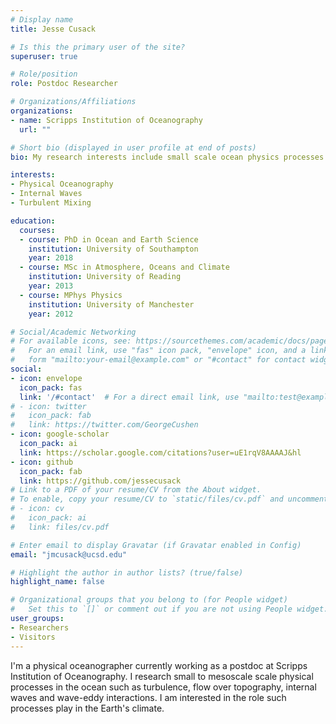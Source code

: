 ```yaml
---
# Display name
title: Jesse Cusack

# Is this the primary user of the site?
superuser: true

# Role/position
role: Postdoc Researcher

# Organizations/Affiliations
organizations:
- name: Scripps Institution of Oceanography
  url: ""

# Short bio (displayed in user profile at end of posts)
bio: My research interests include small scale ocean physics processes.

interests:
- Physical Oceanography
- Internal Waves
- Turbulent Mixing

education:
  courses:
  - course: PhD in Ocean and Earth Science
    institution: University of Southampton
    year: 2018
  - course: MSc in Atmosphere, Oceans and Climate
    institution: University of Reading
    year: 2013
  - course: MPhys Physics
    institution: University of Manchester
    year: 2012

# Social/Academic Networking
# For available icons, see: https://sourcethemes.com/academic/docs/page-builder/#icons
#   For an email link, use "fas" icon pack, "envelope" icon, and a link in the
#   form "mailto:your-email@example.com" or "#contact" for contact widget.
social:
- icon: envelope
  icon_pack: fas
  link: '/#contact'  # For a direct email link, use "mailto:test@example.org".
# - icon: twitter
#   icon_pack: fab
#   link: https://twitter.com/GeorgeCushen
- icon: google-scholar
  icon_pack: ai
  link: https://scholar.google.com/citations?user=uE1rqV8AAAAJ&hl
- icon: github
  icon_pack: fab
  link: https://github.com/jessecusack
# Link to a PDF of your resume/CV from the About widget.
# To enable, copy your resume/CV to `static/files/cv.pdf` and uncomment the lines below.
# - icon: cv
#   icon_pack: ai
#   link: files/cv.pdf

# Enter email to display Gravatar (if Gravatar enabled in Config)
email: "jmcusack@ucsd.edu"

# Highlight the author in author lists? (true/false)
highlight_name: false

# Organizational groups that you belong to (for People widget)
#   Set this to `[]` or comment out if you are not using People widget.
user_groups:
- Researchers
- Visitors
---
```


I'm a physical oceanographer currently working as a postdoc at Scripps Institution of Oceanography. I research small to mesoscale scale physical processes in the ocean such as turbulence, flow over topography, internal waves and wave-eddy interactions. I am interested in the role such processes play in the Earth's climate.
